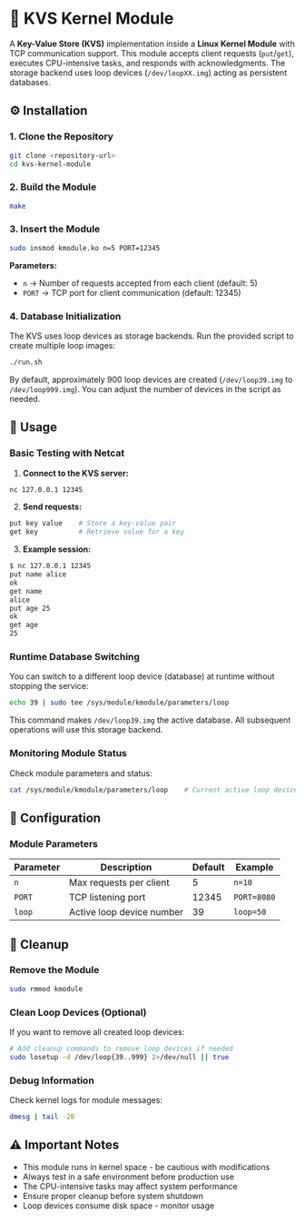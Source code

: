 # 🔑 KVS Kernel Module

A **Key-Value Store (KVS)** implementation inside a **Linux Kernel Module** with TCP communication support. This module accepts client requests (`put`/`get`), executes CPU-intensive tasks, and responds with acknowledgments. The storage backend uses loop devices (`/dev/loopXX.img`) acting as persistent databases.

## ⚙️ Installation

### 1. Clone the Repository
```bash
git clone <repository-url>
cd kvs-kernel-module
```

### 2. Build the Module
```bash
make
```

### 3. Insert the Module
```bash
sudo insmod kmodule.ko n=5 PORT=12345
```

**Parameters:**
- `n` → Number of requests accepted from each client (default: 5)
- `PORT` → TCP port for client communication (default: 12345)

### 4. Database Initialization
The KVS uses loop devices as storage backends. Run the provided script to create multiple loop images:

```bash
./run.sh
```

By default, approximately 900 loop devices are created (`/dev/loop39.img` to `/dev/loop999.img`). You can adjust the number of devices in the script as needed.

## 📖 Usage

### Basic Testing with Netcat

1. **Connect to the KVS server:**
```bash
nc 127.0.0.1 12345
```

2. **Send requests:**
```bash
put key value    # Store a key-value pair
get key          # Retrieve value for a key
```

3. **Example session:**
```bash
$ nc 127.0.0.1 12345
put name alice
ok
get name
alice
put age 25
ok
get age
25
```

### Runtime Database Switching

You can switch to a different loop device (database) at runtime without stopping the service:

```bash
echo 39 | sudo tee /sys/module/kmodule/parameters/loop
```

This command makes `/dev/loop39.img` the active database. All subsequent operations will use this storage backend.

### Monitoring Module Status

Check module parameters and status:
```bash
cat /sys/module/kmodule/parameters/loop    # Current active loop device
```

## 🔧 Configuration

### Module Parameters

| Parameter | Description | Default | Example |
|-----------|-------------|---------|---------|
| `n` | Max requests per client | 5 | `n=10` |
| `PORT` | TCP listening port | 12345 | `PORT=8080` |
| `loop` | Active loop device number | 39 | `loop=50` |


## 🧹 Cleanup

### Remove the Module
```bash
sudo rmmod kmodule
```

### Clean Loop Devices (Optional)
If you want to remove all created loop devices:
```bash
# Add cleanup commands to remove loop devices if needed
sudo losetup -d /dev/loop{39..999} 2>/dev/null || true
```

### Debug Information

Check kernel logs for module messages:
```bash
dmesg | tail -20
```


## ⚠️ Important Notes

- This module runs in kernel space - be cautious with modifications
- Always test in a safe environment before production use
- The CPU-intensive tasks may affect system performance
- Ensure proper cleanup before system shutdown
- Loop devices consume disk space - monitor usage

